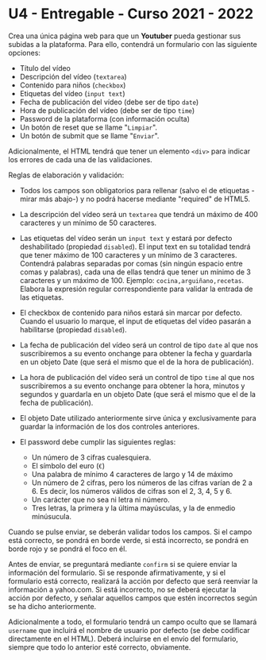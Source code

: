 # U4 - Entregable - Curso 2021 - 2022

Crea una única página web para que un **Youtuber** pueda gestionar sus subidas a la plataforma. Para ello, contendrá un formulario con las siguiente opciones:

- Título del vídeo
- Descripción del vídeo (`textarea`)
- Contenido para niños (`checkbox`)
- Etiquetas del vídeo (`input text`)
- Fecha de publicación del vídeo (debe ser de tipo `date`)
- Hora de publicación del vídeo  (debe ser de tipo `time`)
- Password de la plataforma  (con información oculta)
- Un botón de reset que se llame "`Limpiar`".
- Un botón de submit que se llame "`Enviar`".

Adicionalmente, el HTML tendrá que tener un elemento `<div>` para indicar los errores de cada una de las validaciones.

Reglas de elaboración y validación:

- Todos los campos son obligatorios para rellenar (salvo el de etiquetas -mirar más abajo-) y no podrá hacerse mediante "required" de HTML5.

- La descripción del vídeo será un `textarea` que tendrá un máximo de 400 caracteres y un mínimo de 50 caracteres.

- Las etiquetas del vídeo serán un `input text` y estará por defecto deshabilitado (propiedad `disabled`). El input text en su totalidad tendrá que tener máximo de 100 caracteres y un mínimo de 3 caracteres. Contendrá palabras separadas por comas (sin ningún espacio entre comas y palabras), cada una de ellas tendrá que tener un mínimo de 3 caracteres y un máximo de 100. Ejemplo: `cocina,arguiñano,recetas`. Elabora la expresión regular correspondiente para validar la entrada de las etiquetas.

- El checkbox de contenido para niños estará sin marcar por defecto. Cuando el usuario lo marque, el input de etiquetas del vídeo pasarán a habilitarse (propiedad `disabled`).

- La fecha de publicación del vídeo será un control de tipo `date` al que nos suscribiremos a su evento onchange para obtener la fecha y guardarla en un objeto Date (que será el mismo que el de la hora de publicación).

- La hora de publicación del vídeo será un control de tipo `time` al que nos suscribiremos a su evento onchange para obtener la hora, minutos y segundos y guardarla en un objeto Date (que será el mismo que el de la fecha de publicación).

- El objeto Date utilizado anteriormente sirve única y exclusivamente para guardar la información de los dos controles anteriores.

- El password debe cumplir las siguientes reglas:

  - Un número de 3 cifras cualesquiera.
  - El símbolo del euro (`€`)
  - Una palabra de mínimo 4 caracteres de largo y 14 de máximo
  - Un número de 2 cifras, pero los números de las cifras varían de 2 a 6. Es decir, los números válidos de cifras son el 2, 3, 4, 5 y 6.
  - Un carácter que no sea ni letra ni número.
  - Tres letras, la primera y la última mayúsculas, y la de enmedio minúsucula.

Cuando se pulse enviar, se deberán validar todos los campos. Si el campo está correcto, se pondrá en borde verde, si está incorrecto, se pondrá en borde rojo y se pondrá el foco en él.

Antes de enviar, se preguntará mediante `confirm` si se quiere enviar la información del formulario. Si se responde afirmativamente, y si el formulario está correcto, realizará la acción por defecto que será reenviar la información a yahoo.com. Si está incorrecto, no se deberá ejecutar la acción por defecto, y señalar aquellos campos que estén incorrectos según se ha dicho anteriormente.

Adicionalmente a todo, el formulario tendrá un campo oculto que se llamará `username` que incluirá el nombre de usuario por defecto (se debe codificar directamente en el HTML). Deberá incluirse en el envío del formulario, siempre que todo lo anterior esté correcto, obviamente.

